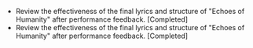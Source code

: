 - Review the effectiveness of the final lyrics and structure of "Echoes of Humanity" after performance feedback. [Completed]
- Review the effectiveness of the final lyrics and structure of "Echoes of Humanity" after performance feedback. [Completed]